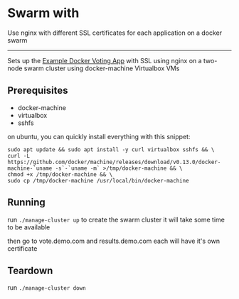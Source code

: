 # Swarm with 
Use nginx with different SSL certificates for each application on a docker swarm

---

Sets up the [Example Docker Voting App](https://github.com/dockersamples/example-voting-app) with SSL using nginx on a two-node swarm cluster using docker-machine Virtualbox VMs

## Prerequisites

 - docker-machine
 - virtualbox
 - sshfs

on ubuntu, you can quickly install everything with this snippet:
```
sudo apt update && sudo apt install -y curl virtualbox sshfs && \
curl -L https://github.com/docker/machine/releases/download/v0.13.0/docker-machine-`uname -s`-`uname -m` >/tmp/docker-machine && \
chmod +x /tmp/docker-machine && \
sudo cp /tmp/docker-machine /usr/local/bin/docker-machine
```

## Running

run `./manage-cluster up` to create the swarm cluster
it will take some time to be available

then go to vote.demo.com and results.demo.com
each will have it's own certificate

## Teardown

run `./manage-cluster down`